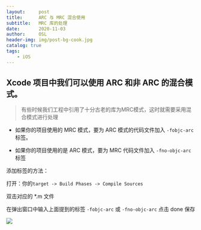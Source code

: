 ```yaml
---
layout:     post
title:      ARC 与 MRC 混合使用
subtitle:   MRC 库的处理
date:       2020-11-03
author:     OSL
header-img: img/post-bg-cook.jpg
catalog: true
tags:
    - iOS
---
```




## Xcode 项目中我们可以使用 ARC 和非 ARC 的混合模式。

> 有些时候我们工程中引用了十分古老的库为MRC模式，这时就需要采用混合模式进行处理

- 如果你的项目使用的 MRC 模式，要为 ARC 模式的代码文件加入 `-fobjc-arc` 标签。


- 如果你的项目使用的是 ARC 模式，要为 MRC 代码文件加入 `-fno-objc-arc` 标签

添加标签的方法：

打开：你的`target -> Build Phases -> Compile Sources`

双击对应的 *.m 文件

在弹出窗口中输入上面提到的标签 `-fobjc-arc` 或 `-fno-objc-arc`
点击 done 保存

![](https://ws3.sinaimg.cn/large/006tKfTcgy1fl3kvg0yp1j30pl0ahgov.jpg)
 

